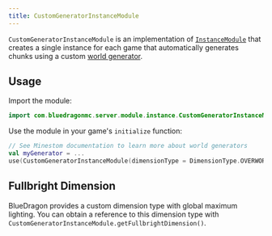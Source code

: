 ```yaml
---
title: CustomGeneratorInstanceModule
---
```


`CustomGeneratorInstanceModule` is an implementation of [`InstanceModule`](../instancemodule/) that creates a single instance for each game that automatically generates chunks using a custom [world generator](https://wiki.minestom.net/world/generation).

## Usage
Import the module:
```kotlin
import com.bluedragonmc.server.module.instance.CustomGeneratorInstanceModule
```
Use the module in your game's `initialize` function:
```kotlin
// See Minestom documentation to learn more about world generators
val myGenerator = ...
use(CustomGeneratorInstanceModule(dimensionType = DimensionType.OVERWORLD, generator = myGenerator))
```

## Fullbright Dimension
BlueDragon provides a custom dimension type with global maximum lighting. You can obtain a reference to this dimension type with `CustomGeneratorInstanceModule.getFullbrightDimension()`.